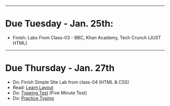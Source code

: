 ***
# Due Tuesday - Jan. 25th:

- Finish: Labs From Class-03 - BBC, Khan Academy, Tech Crunch (JUST HTML)

***
# Due Thursday - Jan. 27th

- Do: Finish Simple Site Lab from class-04 (HTML & CSS)
- Read: <a href="http://learnlayout.com/">Learn Layout</a>
- Do: <a href="https://www.typingtest.com/">Typeing Test</a> (Five Minute Test)
- Do: <a href="https://www.keybr.com/">Practice Typing<a>